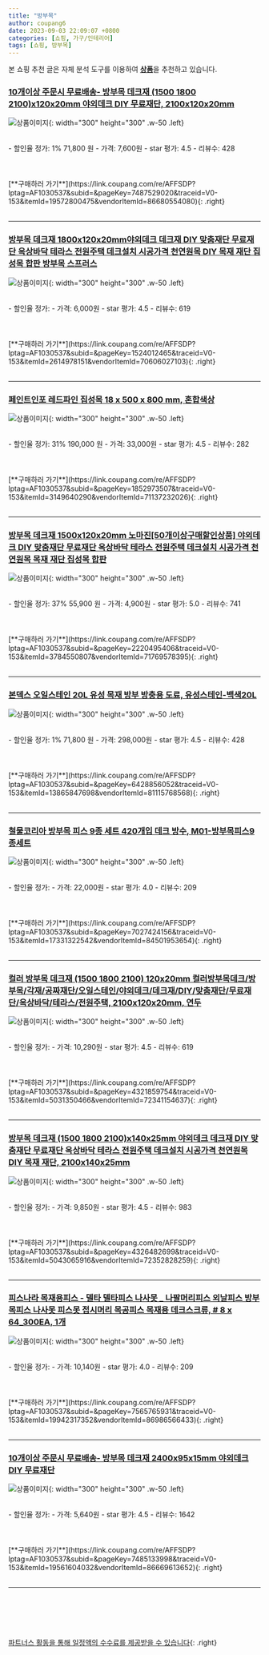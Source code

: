 ```yaml
---
title: "방부목"
author: coupang6
date: 2023-09-03 22:09:07 +0800
categories: [쇼핑, 가구/인테리어]
tags: [쇼핑, 방부목]
---
```


본 쇼핑 추천 글은 자체 분석 도구를 이용하여 [**상품**](https://link.coupang.com/a/bao1ui)을 추천하고 있습니다.

### [10개이상 주문시 무료배송- 방부목 데크재 (1500 1800 2100)x120x20mm 야외데크 DIY 무료재단, 2100x120x20mm](https://link.coupang.com/re/AFFSDP?lptag=AF1030537&subid=&pageKey=7487529020&traceid=V0-153&itemId=19572800475&vendorItemId=86680554080)

![상품이미지](https://thumbnail8.coupangcdn.com/thumbnails/remote/230x230ex/image/vendor_inventory/bb81/b05d5ae37bea0b8fc927e980b087d729fb0f1881f1703fd319ad8b9c73db.jpg){: width="300" height="300" .w-50 .left}


<br>
- 할인율 정가: 1%  71,800   원
- 가격: 7,600원
- star 평가: 4.5
- 리뷰수: 428
<br>
<br>
<br>
<br>
[**구매하러 가기**](https://link.coupang.com/re/AFFSDP?lptag=AF1030537&subid=&pageKey=7487529020&traceid=V0-153&itemId=19572800475&vendorItemId=86680554080){: .right}
<br>
<br>

---

### [방부목 데크재 1800x120x20mm야외데크 데크재 DIY 맞춤재단 무료재단 옥상바닥 테라스 전원주택 데크설치 시공가격 천연원목 DIY 목재 재단 집성목 합판 방부목 스프러스](https://link.coupang.com/re/AFFSDP?lptag=AF1030537&subid=&pageKey=1524012465&traceid=V0-153&itemId=2614978151&vendorItemId=70606027103)

![상품이미지](https://thumbnail8.coupangcdn.com/thumbnails/remote/230x230ex/image/vendor_inventory/1864/17f76b75cd9701b5cd8d712ca8210ff5ecf0a01da17a68112464aa5393e1.jpg){: width="300" height="300" .w-50 .left}


<br>
- 할인율 정가: 
- 가격: 6,000원
- star 평가: 4.5
- 리뷰수: 619
<br>
<br>
<br>
<br>
[**구매하러 가기**](https://link.coupang.com/re/AFFSDP?lptag=AF1030537&subid=&pageKey=1524012465&traceid=V0-153&itemId=2614978151&vendorItemId=70606027103){: .right}
<br>
<br>

---

### [페인트인포 레드파인 집성목 18 x 500 x 800 mm, 혼합색상](https://link.coupang.com/re/AFFSDP?lptag=AF1030537&subid=&pageKey=1852973507&traceid=V0-153&itemId=3149640290&vendorItemId=71137232026)

![상품이미지](https://thumbnail9.coupangcdn.com/thumbnails/remote/230x230ex/image/retail/images/2020/07/21/14/8/b0ead9ca-b007-4e0d-b90c-297b596e63db.jpg){: width="300" height="300" .w-50 .left}


<br>
- 할인율 정가: 31%  190,000   원
- 가격: 33,000원
- star 평가: 4.5
- 리뷰수: 282
<br>
<br>
<br>
<br>
[**구매하러 가기**](https://link.coupang.com/re/AFFSDP?lptag=AF1030537&subid=&pageKey=1852973507&traceid=V0-153&itemId=3149640290&vendorItemId=71137232026){: .right}
<br>
<br>

---

### [방부목 데크재 1500x120x20mm 노마진[50개이상구매할인상품] 야외데크 DIY 맞춤재단 무료재단 옥상바닥 테라스 전원주택 데크설치 시공가격 천연원목 목재 재단 집성목 합판](https://link.coupang.com/re/AFFSDP?lptag=AF1030537&subid=&pageKey=2220495406&traceid=V0-153&itemId=3784550807&vendorItemId=71769578395)

![상품이미지](https://thumbnail8.coupangcdn.com/thumbnails/remote/230x230ex/image/vendor_inventory/3884/3d5e269762ac2387f188fd3223c66d139f7a8dc367cd3abec9f0f81289ca.jpg){: width="300" height="300" .w-50 .left}


<br>
- 할인율 정가: 37%  55,900   원
- 가격: 4,900원
- star 평가: 5.0
- 리뷰수: 741
<br>
<br>
<br>
<br>
[**구매하러 가기**](https://link.coupang.com/re/AFFSDP?lptag=AF1030537&subid=&pageKey=2220495406&traceid=V0-153&itemId=3784550807&vendorItemId=71769578395){: .right}
<br>
<br>

---

### [본덱스 오일스테인 20L 유성 목재 방부 방충용 도료, 유성스테인-백색20L](https://link.coupang.com/re/AFFSDP?lptag=AF1030537&subid=&pageKey=6428856052&traceid=V0-153&itemId=13865847698&vendorItemId=81115768568)

![상품이미지](https://thumbnail6.coupangcdn.com/thumbnails/remote/230x230ex/image/vendor_inventory/301a/616877be55840a6fd5fc7931f7edb63b642fe12be3603d2b312cf0ad28c1.jpg){: width="300" height="300" .w-50 .left}


<br>
- 할인율 정가: 1%  71,800   원
- 가격: 298,000원
- star 평가: 4.5
- 리뷰수: 428
<br>
<br>
<br>
<br>
[**구매하러 가기**](https://link.coupang.com/re/AFFSDP?lptag=AF1030537&subid=&pageKey=6428856052&traceid=V0-153&itemId=13865847698&vendorItemId=81115768568){: .right}
<br>
<br>

---

### [철물코리아 방부목 피스 9종 세트 420개입 데크 방수, M01-방부목피스9종세트](https://link.coupang.com/re/AFFSDP?lptag=AF1030537&subid=&pageKey=7027424156&traceid=V0-153&itemId=17331322542&vendorItemId=84501953654)

![상품이미지](https://thumbnail6.coupangcdn.com/thumbnails/remote/230x230ex/image/vendor_inventory/4af4/b388216d84af4b5baf069780b8a6dafe00af5bf3c93ced6709d9caaf2ac5.jpg){: width="300" height="300" .w-50 .left}


<br>
- 할인율 정가: 
- 가격: 22,000원
- star 평가: 4.0
- 리뷰수: 209
<br>
<br>
<br>
<br>
[**구매하러 가기**](https://link.coupang.com/re/AFFSDP?lptag=AF1030537&subid=&pageKey=7027424156&traceid=V0-153&itemId=17331322542&vendorItemId=84501953654){: .right}
<br>
<br>

---

### [컬러 방부목 데크재 (1500 1800 2100) 120x20mm 컬러방부목데크/방부목/각재/공짜재단/오일스테인/야외데크/데크재/DIY/맞춤재단/무료재단/옥상바닥/테라스/전원주택, 2100x120x20mm, 연두](https://link.coupang.com/re/AFFSDP?lptag=AF1030537&subid=&pageKey=4321859754&traceid=V0-153&itemId=5031350466&vendorItemId=72341154637)

![상품이미지](https://thumbnail8.coupangcdn.com/thumbnails/remote/230x230ex/image/vendor_inventory/070e/45f8a96e9a631bea812cd9fdc4f962a6f26956e27e1ccf4f7e6cf59783ce.jpg){: width="300" height="300" .w-50 .left}


<br>
- 할인율 정가: 
- 가격: 10,290원
- star 평가: 4.5
- 리뷰수: 619
<br>
<br>
<br>
<br>
[**구매하러 가기**](https://link.coupang.com/re/AFFSDP?lptag=AF1030537&subid=&pageKey=4321859754&traceid=V0-153&itemId=5031350466&vendorItemId=72341154637){: .right}
<br>
<br>

---

### [방부목 데크재 (1500 1800 2100)x140x25mm 야외데크 데크재 DIY 맞춤재단 무료재단 옥상바닥 테라스 전원주택 데크설치 시공가격 천연원목 DIY 목재 재단, 2100x140x25mm](https://link.coupang.com/re/AFFSDP?lptag=AF1030537&subid=&pageKey=4326482699&traceid=V0-153&itemId=5043065916&vendorItemId=72352828259)

![상품이미지](https://thumbnail8.coupangcdn.com/thumbnails/remote/230x230ex/image/vendor_inventory/4bad/0410a36e71d452e8da56caa3bbf9388cea00a7ace879a39a92633d87e278.jpg){: width="300" height="300" .w-50 .left}


<br>
- 할인율 정가: 
- 가격: 9,850원
- star 평가: 4.5
- 리뷰수: 983
<br>
<br>
<br>
<br>
[**구매하러 가기**](https://link.coupang.com/re/AFFSDP?lptag=AF1030537&subid=&pageKey=4326482699&traceid=V0-153&itemId=5043065916&vendorItemId=72352828259){: .right}
<br>
<br>

---

### [피스나라 목재용피스 - 델타 델타피스 나사못 _ 나팔머리피스 외날피스 방부목피스 나사못 피스못 접시머리 목공피스 목재용 데크스크류, # 8 x 64_300EA, 1개](https://link.coupang.com/re/AFFSDP?lptag=AF1030537&subid=&pageKey=7565765931&traceid=V0-153&itemId=19942317352&vendorItemId=86986566433)

![상품이미지](https://thumbnail10.coupangcdn.com/thumbnails/remote/230x230ex/image/vendor_inventory/e115/fac016cbc1550bbf8fa7623b72755e246fad91c968c044dc902253121110.jpeg){: width="300" height="300" .w-50 .left}


<br>
- 할인율 정가: 
- 가격: 10,140원
- star 평가: 4.0
- 리뷰수: 209
<br>
<br>
<br>
<br>
[**구매하러 가기**](https://link.coupang.com/re/AFFSDP?lptag=AF1030537&subid=&pageKey=7565765931&traceid=V0-153&itemId=19942317352&vendorItemId=86986566433){: .right}
<br>
<br>

---

### [10개이상 주문시 무료배송- 방부목 데크재 2400x95x15mm 야외데크 DIY 무료재단](https://link.coupang.com/re/AFFSDP?lptag=AF1030537&subid=&pageKey=7485133998&traceid=V0-153&itemId=19561604032&vendorItemId=86669613652)

![상품이미지](https://thumbnail7.coupangcdn.com/thumbnails/remote/230x230ex/image/vendor_inventory/70fe/ff727b91b7976f3bcf4a2c63a0725a0f344d6f98e3ee183f1126f89c73b5.jpg){: width="300" height="300" .w-50 .left}


<br>
- 할인율 정가: 
- 가격: 5,640원
- star 평가: 4.5
- 리뷰수: 1642
<br>
<br>
<br>
<br>
[**구매하러 가기**](https://link.coupang.com/re/AFFSDP?lptag=AF1030537&subid=&pageKey=7485133998&traceid=V0-153&itemId=19561604032&vendorItemId=86669613652){: .right}
<br>
<br>

---
<br><br><br><br><br> [파트너스 활동을 통해 일정액의 수수료를 제공받을 수 있습니다](https://link.coupang.com/a/bao1ui){: .right}